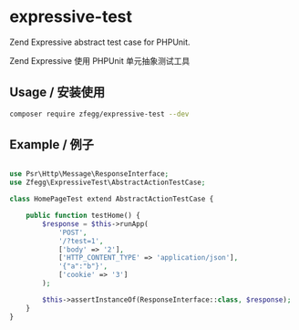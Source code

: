 # expressive-test
Zend Expressive abstract test case for PHPUnit.

Zend Expressive 使用 PHPUnit 单元抽象测试工具

Usage / 安装使用
------

```bash
composer require zfegg/expressive-test --dev
```

Example / 例子
--------------


```php

use Psr\Http\Message\ResponseInterface;
use Zfegg\ExpressiveTest\AbstractActionTestCase;

class HomePageTest extend AbstractActionTestCase {

    public function testHome() {
        $response = $this->runApp(
            'POST',
            '/?test=1',
            ['body' => '2'],
            ['HTTP_CONTENT_TYPE' => 'application/json'],
            '{"a":"b"}',
            ['cookie' => '3']
        );

        $this->assertInstanceOf(ResponseInterface::class, $response);
    }
}
```